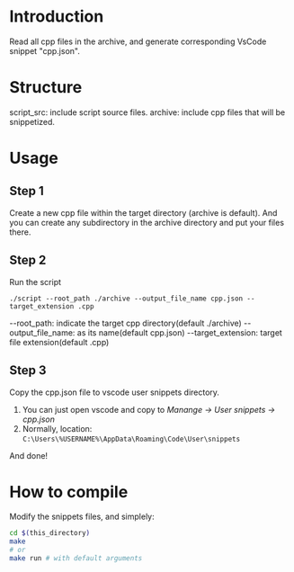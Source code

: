 # Introduction
Read all cpp files in the archive, and generate corresponding VsCode snippet "cpp.json".

# Structure
script_src: include script source files.
archive: include cpp files that will be snippetized.

# Usage
## Step 1
Create a new cpp file within the target directory (archive is default). And you can create any subdirectory in the archive directory and put your files there.
## Step 2
Run the script
```
./script --root_path ./archive --output_file_name cpp.json --target_extension .cpp
```
--root_path: indicate the target cpp directory(default ./archive)
--output_file_name: as its name(default cpp.json)
--target_extension: target file extension(default .cpp)
## Step 3
Copy the cpp.json file to vscode user snippets directory.
1. You can just open vscode and copy to *Manange -> User snippets -> cpp.json*
2. Normally, location: `C:\Users\%USERNAME%\AppData\Roaming\Code\User\snippets`

And done!

# How to compile
Modify the snippets files,
and simplely:
```bash
cd $(this_directory)
make 
# or 
make run # with default arguments
```